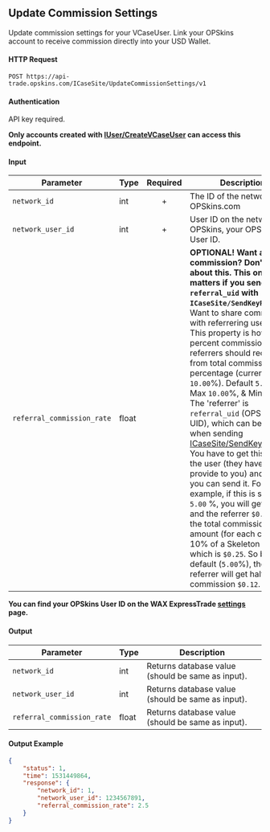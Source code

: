 ## Update Commission Settings

Update commission settings for your VCaseUser. Link your OPSkins account to receive commission directly into your USD Wallet.

#### HTTP Request

`POST https://api-trade.opskins.com/ICaseSite/UpdateCommissionSettings/v1`

#### Authentication

API key required.

**Only accounts created with [IUser/CreateVCaseUser](/IUser/CreateVCaseUser.md) can access this endpoint.**

#### Input

Parameter | Type | Required   | Description
--------- | -----| :--------: | -----------
`network_id` | int | + | The ID of the network. `1` for OPSkins.com
`network_user_id` | int  | + | User ID on the network. For OPSkins, your OPSkins User ID.
`referral_commission_rate` | float  |  | **OPTIONAL! Want all the commission? Don't worry about this. This only matters if you send `referral_uid` with `ICaseSite/SendKeyRequest`.** Want to share commission with referrering users? -> This property is how many percent commission referrers should receive from total commission percentage (currently `10.00`%). Default `5.00`%, Max `10.00`%, & Min `0.01`%. The 'referrer' is `referral_uid` (OPSkins UID), which can be sent when sending [ICaseSite/SendKeyRequest](/ICaseSite/SendKeyRequest.md). You have to get this from the user (they have to provide to you) and then you can send it. For example, if this is set to `5.00` %, you will get `$0.13` and the referrer `$0.12`, as the total commission amount (for each case) is 10% of a Skeleton Key, which is `$0.25`. So by default (`5.00`%), the referrer will get half the commission `$0.12`.

**You can find your OPSkins User ID on the WAX ExpressTrade [settings](https://trade.opskins.com/settings) page.**

#### Output

Parameter | Type | Description
--------- | -----| -------- 
`network_id` | int | Returns database value (should be same as input).
`network_user_id` | int  | Returns database value (should be same as input).
`referral_commission_rate` | float | Returns database value (should be same as input).

#### Output Example
```json
{
    "status": 1,
    "time": 1531449864,
    "response": {
        "network_id": 1,
        "network_user_id": 1234567891,
        "referral_commission_rate": 2.5
    }
}
```
